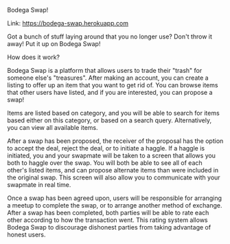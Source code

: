 Bodega Swap!

Link: https://bodega-swap.herokuapp.com

Got a bunch of stuff laying around that you no longer use? Don't throw it away! Put it up on Bodega Swap!

How does it work?

Bodega Swap is a platform that allows users to trade their "trash" for someone else's "treasures".  After making an account, you can create a listing to offer up an item that you want to get rid of. You can browse items that other users have listed, and if you are interested, you can propose a swap!

Items are listed based on category, and you will be able to search for items based either on this category, or based on a search query. Alternatively, you can view all available items.

After a swap has been proposed, the receiver of the proposal has the option to accept the deal, reject the deal, or to initiate a haggle. If a haggle is initiated, you and your swapmate will be taken to a screen that allows you both to haggle over the swap. You will both be able to see all of each other's listed items, and can propose alternate items than were included in the original swap. This screen will also allow you to communicate with your swapmate in real time.

Once a swap has been agreed upon, users will be responsible for arranging a meetup to complete the swap, or to arrange another method of exchange. After a swap has been completed, both parties will be able to rate each other according to how the transaction went. This rating system allows Bodega Swap to discourage dishonest parties from taking advantage of honest users.
